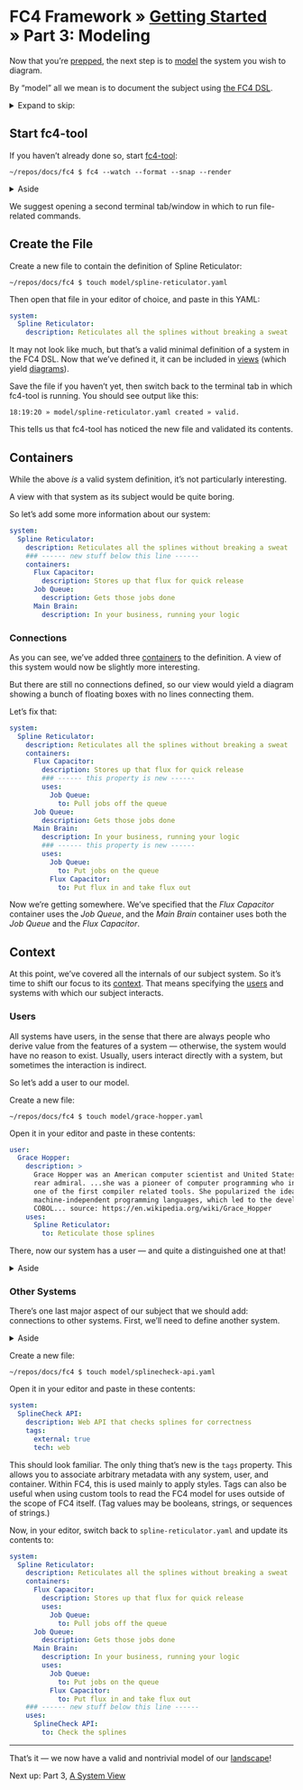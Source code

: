 # FC4 Framework » [Getting Started](index.md) » Part 3: Modeling

Now that you’re [prepped](index.md), the next step is to
[model](../../concepts.md#model) the system you wish to diagram.

By “model” all we mean is to document the subject using [the FC4
DSL](../../reference/dsl.md).

<details>
<summary>Expand to skip:</summary>

<!-- TOC depthFrom:2 -->

- [Start fc4-tool](#start-fc4-tool)
- [Create the File](#create-the-file)
- [Containers](#containers)
  - [Connections](#connections)
- [Context](#context)
  - [Users](#users)
  - [Other Systems](#other-systems)

<!-- /TOC -->

</details>

## Start fc4-tool

If you haven’t already done so, start [fc4-tool][fc4-tool]:

```shell
~/repos/docs/fc4 $ fc4 --watch --format --snap --render
```

<details>
<summary markdown="span">Aside</summary>
<aside>

* The tool will check that its working directory is an FC4
  [corpus](../../concepts.md#corpus) and will warn if it isn’t
* If you haven’t placed the tool’s files in a directory that’s included in your
  shell’s PATH environment variable, then you’ll need to specify the full path
  to the `fc4` executable

</aside>
</details>

We suggest opening a second terminal tab/window in which to run file-related
commands.

## Create the File

Create a new file to contain the definition of Spline Reticulator:

```shell
~/repos/docs/fc4 $ touch model/spline-reticulator.yaml
```

Then open that file in your editor of choice, and paste in this YAML:

```yaml
system:
  Spline Reticulator:
    description: Reticulates all the splines without breaking a sweat
```

It may not look like much, but that’s a valid minimal definition of a system in
the FC4 DSL. Now that we’ve defined it, it can be included in
[views](../../concepts.md#view) (which yield
[diagrams](../../concepts.md#diagram)).

Save the file if you haven’t yet, then switch back to the terminal tab in which
fc4-tool is running. You should see output like this:

```text
18:19:20 » model/spline-reticulator.yaml created » valid.
```

This tells us that fc4-tool has noticed the new file and validated its contents.

## Containers

While the above _is_ a valid system definition, it’s not particularly interesting.

A view with that system as its subject would be quite boring.

So let’s add some more information about our system:

```yaml
system:
  Spline Reticulator:
    description: Reticulates all the splines without breaking a sweat
    ### ------ new stuff below this line ------
    containers:
      Flux Capacitor:
        description: Stores up that flux for quick release
      Job Queue:
        description: Gets those jobs done
      Main Brain:
        description: In your business, running your logic
```

### Connections

As you can see, we’ve added three [containers](../../reference/concepts.md#container)
to the definition. A view of this system would now be slightly more interesting.

But there are still no connections defined, so our view would yield a diagram
showing a bunch of floating boxes with no lines connecting them.

Let’s fix that:

```yaml
system:
  Spline Reticulator:
    description: Reticulates all the splines without breaking a sweat
    containers:
      Flux Capacitor:
        description: Stores up that flux for quick release
        ### ------ this property is new ------
        uses:
          Job Queue:
            to: Pull jobs off the queue
      Job Queue:
        description: Gets those jobs done
      Main Brain:
        description: In your business, running your logic
        ### ------ this property is new ------
        uses:
          Job Queue:
            to: Put jobs on the queue
          Flux Capacitor:
            to: Put flux in and take flux out
```

Now we’re getting somewhere. We’ve specified that the _Flux Capacitor_ container
uses the _Job Queue_, and the _Main Brain_ container uses both the _Job Queue_
and the _Flux Capacitor_.

## Context

At this point, we’ve covered all the internals of our subject system. So it’s
time to shift our focus to its [context](../../concepts.md#context). That means
specifying the [users](../../concepts.md#user) and systems with which our
subject interacts.

### Users

All systems have users, in the sense that there are always people who derive
value from the features of a system — otherwise, the system would have no reason
to exist. Usually, users interact directly with a system, but sometimes the
interaction is indirect.

So let’s add a user to our model.

Create a new file:

```shell
~/repos/docs/fc4 $ touch model/grace-hopper.yaml
```

Open it in your editor and paste in these contents:

<!-- TEST FILE: model/grace-hopper.yaml -->

```yaml
user:
  Grace Hopper:
    description: >
      Grace Hopper was an American computer scientist and United States Navy
      rear admiral. ...she was a pioneer of computer programming who invented
      one of the first compiler related tools. She popularized the idea of
      machine-independent programming languages, which led to the development of
      COBOL... source: https://en.wikipedia.org/wiki/Grace_Hopper
    uses:
      Spline Reticulator:
        to: Reticulate those splines
```

There, now our system has a user — and quite a distinguished one at that!

<details>
<summary markdown="span">Aside</summary>
<aside>

* FC4 allows systems and users to be defined in as many, or as few, files as the
  user wishes. A corpus could describing, say one hundred systems and users
  could describe them all in a single file, or in one hundred files, or
  somewhere in between when there’s some logical grouping that’d be meaningful
  and useful for documentarians working on the corpus (e.g. by business domain
  or business unit).
* When defining multiple systems or users in a file, the root key used must be
  in the plural form: `systems` rather than `system` and `users` rather than
  `user`.
* Within this guide we’ll be using a single file for each system and user, just
  for simplicity and convenience. This cardinality is neither recommended nor
  discouraged; it’s used here as an expediency.

</aside>
</details>

### Other Systems

There’s one last major aspect of our subject that we should add: connections to
other systems. First, we’ll need to define another system.

<details>
<summary markdown="span">Aside</summary>
<aside>

* While not universal, it’s extremely common for a system to interact with other
  systems
* These other systems might be application-level systems providing APIs or
  similar features to the subject, or they might be lower-level plumbing, such
  as DNS.

</aside>
</details>

Create a new file:

```shell
~/repos/docs/fc4 $ touch model/splinecheck-api.yaml
```

Open it in your editor and paste in these contents:

<!-- TEST FILE: model/splinecheck-api.yaml -->

```yaml
system:
  SplineCheck API:
    description: Web API that checks splines for correctness
    tags:
      external: true
      tech: web
```

This should look familiar. The only thing that’s new is the `tags` property.
This allows you to associate arbitrary metadata with any system, user, and
container. Within FC4, this is used mainly to apply styles. Tags can also be
useful when using custom tools to read the FC4 model for uses outside of the
scope of FC4 itself. (Tag values may be booleans, strings, or sequences of
strings.)

Now, in your editor, switch back to `spline-reticulator.yaml` and update its
contents to:

<!-- TEST FILE: model/spline-reticulator.yaml -->

```yaml
system:
  Spline Reticulator:
    description: Reticulates all the splines without breaking a sweat
    containers:
      Flux Capacitor:
        description: Stores up that flux for quick release
        uses:
          Job Queue:
            to: Pull jobs off the queue
      Job Queue:
        description: Gets those jobs done
      Main Brain:
        description: In your business, running your logic
        uses:
          Job Queue:
            to: Put jobs on the queue
          Flux Capacitor:
            to: Put flux in and take flux out
    ### ------ new stuff below this line ------
    uses:
      SplineCheck API:
        to: Check the splines
```

----

That’s it — we now have a valid and nontrivial model of our
[landscape](../../concepts.md#landscape)!

Next up: Part 3, [A System View](view.md)


[fc4-tool]: ../../tool/
